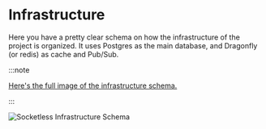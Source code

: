 # Infrastructure

Here you have a pretty clear schema on how the infrastructure of the project is organized. It uses Postgres as the main database, and Dragonfly (or redis) as cache and Pub/Sub.

:::note

[Here's the full image of the infrastructure schema.](https://github.com/wosherco/socketless/blob/main/.infrastructure/Infra.png)

:::

![Socketless Infrastructure Schema](/img/infrastructure.webp)
